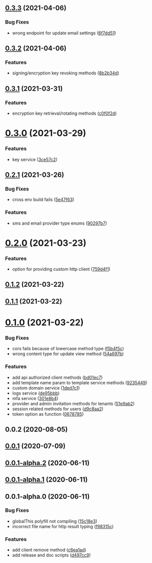 ## [0.3.3](https://github.com/PlusAuth/plusauth-rest-js/compare/v0.3.2...v0.3.3) (2021-04-06)


### Bug Fixes

* wrong endpoint for update email settings ([6f7dd51](https://github.com/PlusAuth/plusauth-rest-js/commit/6f7dd51fce41122e5a53260f96161a62bcf98991))

## [0.3.2](https://github.com/PlusAuth/plusauth-rest-js/compare/v0.3.1...v0.3.2) (2021-04-06)


### Features

* signing/encryption key revoking methods ([8b2b34d](https://github.com/PlusAuth/plusauth-rest-js/commit/8b2b34df7f759a0d79e3af45bd0e9bb977a124f1))

## [0.3.1](https://github.com/PlusAuth/plusauth-rest-js/compare/v0.3.0...v0.3.1) (2021-03-31)


### Features

* encryption key retrieval/rotating methods ([c0f0f2d](https://github.com/PlusAuth/plusauth-rest-js/commit/c0f0f2d24fee745a7da9b419a8c14c41708831ce))

# [0.3.0](https://github.com/PlusAuth/plusauth-rest-js/compare/v0.2.1...v0.3.0) (2021-03-29)


### Features

* key service ([3ce57c2](https://github.com/PlusAuth/plusauth-rest-js/commit/3ce57c22d6cb908503797618e186999664101460))

## [0.2.1](https://github.com/PlusAuth/plusauth-rest-js/compare/v0.2.0...v0.2.1) (2021-03-26)


### Bug Fixes

* cross env build fails ([5e47f63](https://github.com/PlusAuth/plusauth-rest-js/commit/5e47f6312ce5eba02b82673112bbb7d2c583fa9d))


### Features

* sms and email provider type enums ([90297b7](https://github.com/PlusAuth/plusauth-rest-js/commit/90297b711f6a6bbdf3675123f7063ffa4c8f6a06))

# [0.2.0](https://github.com/PlusAuth/plusauth-rest-js/compare/v0.1.2...v0.2.0) (2021-03-23)


### Features

* option for providing custom http client ([759d4f1](https://github.com/PlusAuth/plusauth-rest-js/commit/759d4f1bcd891c82d1022d6320bf14053ffefe8f))

## [0.1.2](https://github.com/PlusAuth/plusauth-rest-js/compare/v0.1.1...v0.1.2) (2021-03-22)

## [0.1.1](https://github.com/PlusAuth/plusauth-rest-js/compare/v0.1.0...v0.1.1) (2021-03-22)

# [0.1.0](https://github.com/PlusAuth/plusauth-rest-js/compare/v0.0.2...v0.1.0) (2021-03-22)


### Bug Fixes

* cors fails because of lowercase method type ([f5b4f5c](https://github.com/PlusAuth/plusauth-rest-js/commit/f5b4f5c8574d329c879cf3ab36d2233691b6959a))
* wrong content type for update view method ([54a697b](https://github.com/PlusAuth/plusauth-rest-js/commit/54a697b7222ad495d6a4ceddd8fd49ecd1087eca))


### Features

* add api authorized client methods ([bd01ec7](https://github.com/PlusAuth/plusauth-rest-js/commit/bd01ec7f661307222cc84e1b16fe85a8d8ef3224))
* add template name param to template service methods ([9235449](https://github.com/PlusAuth/plusauth-rest-js/commit/923544964d483cd4e04ab24c16b0c79cddf23ddb))
* custom domain service ([1ded7c1](https://github.com/PlusAuth/plusauth-rest-js/commit/1ded7c1e22b6957e9528a2384e249ffe2fde9492))
* logs service ([de95bbb](https://github.com/PlusAuth/plusauth-rest-js/commit/de95bbb2b2a9318392e940f29756c1594921781d))
* mfa service ([301e8b4](https://github.com/PlusAuth/plusauth-rest-js/commit/301e8b4691b41326a1230ad9234cf6dd0b74882a))
* provider and admin invitation methods for tenants ([51e9ab2](https://github.com/PlusAuth/plusauth-rest-js/commit/51e9ab233bd1eec755d394a271c3af9e13d99500))
* session related methods for users ([d9c8aa2](https://github.com/PlusAuth/plusauth-rest-js/commit/d9c8aa2495890a6be2211628ecfd805eca5bedaf))
* token option as function ([0678785](https://github.com/PlusAuth/plusauth-rest-js/commit/0678785583b01d865174550e6aef8d7480f5803a))

## 0.0.2 (2020-08-05)

## [0.0.1](https://github.com/PlusAuth/plusauth-js-rest/compare/v0.0.1-alpha.2...v0.0.1) (2020-07-09)

## [0.0.1-alpha.2](https://github.com/PlusAuth/plusauth-js-rest/compare/v0.0.1-alpha.1...v0.0.1-alpha.2) (2020-06-11)

## [0.0.1-alpha.1](https://github.com/PlusAuth/plusauth-js-rest/compare/v0.0.1-alpha.0...v0.0.1-alpha.1) (2020-06-11)

## 0.0.1-alpha.0 (2020-06-11)


### Bug Fixes

* globalThis polyfill not compiling ([15c18e3](https://github.com/PlusAuth/plusauth-js-rest/commit/15c18e3cfd6b4e8c7f763ffa7641dad88550014e))
* incorrect file name for http result typing ([f98315c](https://github.com/PlusAuth/plusauth-js-rest/commit/f98315c36060d8ce0527028af43be7f6ecd97eb6))


### Features

* add client remove method ([c6ea1ad](https://github.com/PlusAuth/plusauth-js-rest/commit/c6ea1add4f53dfbf696c4503f5ed0e6876e63f58))
* add release and doc scripts ([d497cc9](https://github.com/PlusAuth/plusauth-js-rest/commit/d497cc999935c9a2a635bf553eb097a4951441eb))

